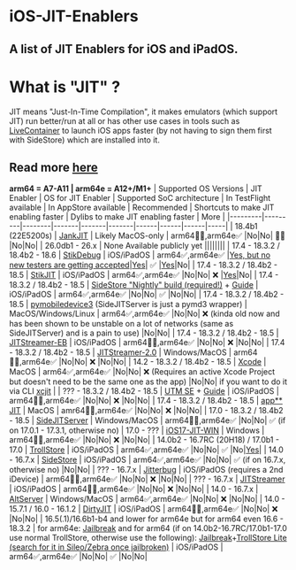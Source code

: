 # iOS-JIT-Enablers
A list of JIT Enablers for iOS and iPadOS.
-------------------------------------
# What is "JIT" ?
JIT means "Just-In-Time Compilation", it makes emulators (which support JIT) run better/run at all or has other use cases in tools such as [LiveContainer](https://github.com/LiveContainer/LiveContainer) to launch iOS apps faster (by not having to sign them first with SideStore) which are installed into it. 

Read more [here](https://en.wikipedia.org/wiki/Just-in-time_compilation)
-------------------------------------
**arm64 = A7-A11 | arm64e = A12+/M1+**
 | Supported OS Versions | JIT Enabler | OS for JIT Enabler | Supported SoC architecture | In TestFlight available | In AppStore available | Recommended | Shortcuts to make JIT enabling faster | Dylibs to make JIT enabling faster | More |
 |---------|---------|--------|-------|-------|-------|------|------|------|-----|
 | 18.4b1 (22E5200s) | [JankJIT](https://gist.github.com/JJTech0130/142aee0f7bda9c61a421140d17afbdeb) | Likely MacOS-only | arm64🤷‍♂️,arm64e✅ |No|No| 🤷‍♂ |No|No|
 | 26.0db1 - 26.x | None Available publicly yet ||||||||
 | 17.4 - 18.3.2 / 18.4b2 - 18.6 | [StikDebug](https://stikdebug.xyz) | iOS/iPadOS | arm64✅,arm64e✅ |[Yes, but no new testers are getting accepted](https://testflight.apple.com/join/8rHFcgzC)|[Yes](https://apps.apple.com/de/app/stikdebug/id6744045754?l=en-GB)| ✅ |[Yes](https://github.com/C4ndyF1sh/iOS-JIT-Enablers/releases/tag/StikJIT-Shortcuts)|No|
 | 17.4 - 18.3.2 / 18.4b2 - 18.5 | [StikJIT](https://github.com/StephenDev0/StikJIT) | iOS/iPadOS | arm64✅,arm64e✅ |No|No| ❌ |[Yes](https://github.com/C4ndyF1sh/iOS-JIT-Enablers/releases/tag/StikJIT-Shortcuts)|No|
 | 17.4 - 18.3.2 / 18.4b2 - 18.5 | [SideStore "Nightly" build (required!)](https://github.com/SideStore/SideStore/releases/tag/nightly) + [Guide](https://sidestore.io) | iOS/iPadOS | arm64✅,arm64e✅ |No|No| ✅ |No|No|
 | 17.4 - 18.3.2 / 18.4b2 - 18.5 | [pymobiledevice3](https://github.com/doronz88/pymobiledevice3) (SideJITServer is just a pymd3 wrapper) | MacOS/Windows/Linux | arm64✅,arm64e✅ |No|No| ❌ (kinda old now and has been shown to be unstable on a lot of networks (same as SideJITServer) and is a pain to use) |No|No| 
 | 17.4 - 18.3.2 / 18.4b2 - 18.5 | [JITStreamer-EB](https://github.com/jkcoxson/JitStreamer-EB) | iOS/iPadOS | arm64🤷‍♂️,arm64e✅ |No|No| ❌ |No|No|
 | 17.4 - 18.3.2 / 18.4b2 - 18.5 | [JITStreamer-2.0](https://github.com/jawshoeadan/JITStreamer-2.0) | Windows/MacOS | arm64🤷‍♂️,arm64e✅ |No|No| ❌ |No|No|
 | 14.2 - 18.3.2 / 18.4b2 - 18.5 | [Xcode](https://apps.apple.com/de/app/xcode/id497799835?l=en-GB&mt=12) | MacOS | arm64✅,arm64e✅ |No|No| ❌ (Requires an active Xcode Project but doesn't need to be the same one as the app) |No|No| if you want to do it via CLI [xcjit](https://github.com/wxwern/xcjit) |
 | ??? - 18.3.2 / 18.4b2 - 18.5 | [UTM SE](https://apps.apple.com/de/app/utm-se-retro-pc-emulator/id1564628856?l=en-GB) + [Guide](https://youtu.be/1LHTr3QZVwQ?si=esiE19BqI-aV7G49) | iOS/iPadOS | arm64🤷‍♂️,arm64e✅ |No|No| ❌ |No|No|
 | 17.4 - 18.3.2 / 18.4b2 - 18.5 | [app** JIT](https://www.youtube.com/watch?v=xvFZjo5PgG0) | MacOS | amr64🤷‍♂️,arm64e✅ |No|No| ❌ |No|No|
 | 17.0 - 18.3.2 / 18.4b2 - 18.5 | [SideJITServer](https://github.com/stossy11/SideJITServer) | Windows/MacOS | arm64🤷‍♂️,arm64e✅ |No|No| ✅ (if on 17.0.1 - 17.3.1, otherwise no)
 | 17.0 - ??? | [iOS17-JIT-WIN](https://github.com/fritzlb/iOS17-JIT-WIN) | Windows | arm64🤷‍♂️,arm64e✅ |No|No| ❌ |No|No|
 | 14.0b2 - 16.7RC (20H18) / 17.0b1 - 17.0 | [TrollStore](https://ios.cfw.guide/installing-trollstore/) | iOS/iPadOS | arm64✅,arm64e✅ |No|No| ✅ |No|[Yes](https://github.com/C4ndyF1sh/iOS-JIT-Enablers/releases/tag/TrollStoreJITEnabler.dylib)|
 | 14.0 - 16.7.x | [SideStore](https://sidestore.io) | iOS/iPadOS | arm64✅,arm64e✅ |No|No| ✅ (if on 16.7.x, otherwise no) |No|No|
 | ??? - 16.7.x | [Jitterbug](https://github.com/osy/Jitterbug) | iOS/iPadOS (requires a 2nd iDevice) | arm64🤷‍♂️,arm64e✅ |No|No| ❌ |No|No|
 | ??? - 16.7.x | [JITStreamer](https://github.com/jkcoxson/JitStreamer) | iOS/iPadOS | arm64🤷‍♂️,arm64e✅ |No|No| ❌ |No|No|
 | 14.0 - 16.7.x | [AltServer](https://altstore.io) | Windows/MacOS | arm64✅,arm64e✅ |No|No| ❌ |No|No|
 | 14.0 - 15.7.1 / 16.0 - 16.1.2 | [DirtyJIT](https://github.com/haxi0/DirtyJIT) | iOS/iPadOS | arm64🤷‍♂️,arm64e✅ |No|No| ❌ |No|No|
 | 16.5(.1)/16.6b1-b4 and lower for arm64e but for arm64 even 16.6 - 18.3.2 | for arm64e: [Jailbreak](https://ios.cfw.guide/get-started/) and for arm64 (if on 14.0b2-16.7RC/17.0b1-17.0 use normal TrollStore, otherwise use the following): [Jailbreak](https://ios.cfw.guide/get-started/)+[TrollStore Lite (search for it in Sileo/Zebra once jailbroken)](https://havoc.app/package/trollstorelite?srsltid=AfmBOorVtTrW_VvOq42bb8zsG4CeTtGi3VmoEmaAnFgiTEnWqeqfdLZs) | iOS/iPadOS | arm64✅,arm64e✅ |No|No| ✅ |No|No|

